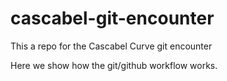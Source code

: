 # cascabel-git-encounter
This a repo for the Cascabel Curve git encounter

Here we show how the git/github workflow works.
